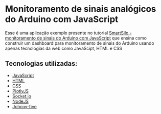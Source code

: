 <h1>
Monitoramento de sinais analógicos do Arduino com JavaScript
</h1>

<p>
  Esse é uma aplicação exemplo presente no tutorial <a href="https://smartsilo.netlify.app/html/dashboard.html">SmartSilo - monitoramento de sinais do Arduino com JavaScript</a> que ensina como construir um dashboard para monitoramento de sinais do Arduino usando apenas tecnologias da web como JavaScipt, HTML e CSS
<p/>

<h2>Tecnologias utilizadas: </h2>
<ul>
  <li>
    <a href="https://developer.mozilla.org/pt-BR/docs/Aprender/JavaScript">JavaScript</a>
  </li>
  <li>
    <a href="https://developer.mozilla.org/pt-BR/docs/Web/HTML">HTML</a>
  </li>
  <li>
    <a href="https://developer.mozilla.org/pt-BR/docs/Web/CSS">CSS</a>
  </li>
  <li>
    <a href="https://plotly.com/javascript/">PlotlyJS</a>
  </li>
  <li>
    <a href="https://socket.io/">Socket.io</a>
  </li>
  <li>
    <a href="https://nodejs.org/en/">NodeJS</a>
  </li>
  <li>
    <a href="http://johnny-five.io/">Johnny-five</a>
  </li>
</ul>